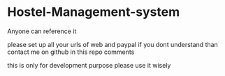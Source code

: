 # Hostel-Management-system
Anyone can reference it

please set up all your urls of web and paypal if you dont understand than contact me on github in this repo comments 

this is only for development purpose please use it wisely 

